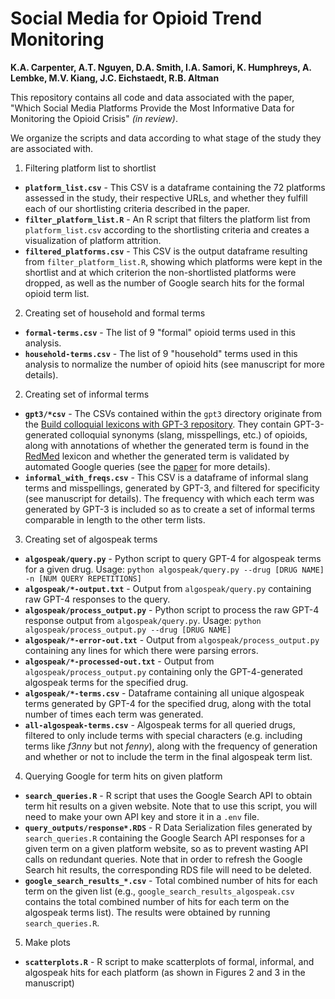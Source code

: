 # Social Media for Opioid Trend Monitoring
**K.A. Carpenter, A.T. Nguyen, D.A. Smith, I.A. Samori, K. Humphreys, A. Lembke, M.V. Kiang, J.C. Eichstaedt, R.B. Altman**

This repository contains all code and data associated with the paper, "Which Social Media Platforms Provide the Most Informative Data for Monitoring the Opioid Crisis" *(in review)*.

We organize the scripts and data according to what stage of the study they are associated with.

1. Filtering platform list to shortlist
- **`platform_list.csv`** - This CSV is a dataframe containing the 72 platforms assessed in the study, their respective URLs, and whether they fulfill each of our shortlisting criteria described in the paper.
- **`filter_platform_list.R`** - An R script that filters the platform list from `platform_list.csv` according to the shortlisting criteria and creates a visualization of platform attrition.
- **`filtered_platforms.csv`** - This CSV is the output dataframe resulting from `filter_platform_list.R`, showing which platforms were kept in the shortlist and at which criterion the non-shortlisted platforms were dropped, as well as the number of Google search hits for the formal opioid term list.

2. Creating set of household and formal terms
- **`formal-terms.csv`** - The list of 9 "formal" opioid terms used in this analysis.
- **`household-terms.csv`** - The list of 9 "household" terms used in this analysis to normalize the number of opioid hits (see manuscript for more details).

2. Creating set of informal terms
- **`gpt3/*csv`** - The CSVs contained within the `gpt3` directory originate from the [Build colloquial lexicons with GPT-3 repository](https://github.com/kristycarp/gpt3-lexicon). They contain GPT-3-generated colloquial synonyms (slang, misspellings, etc.) of opioids, along with annotations of whether the generated term is found in the [RedMed](https://github.com/alavertu/redmed) lexicon and whether the generated term is validated by automated Google queries (see the [paper](https://www.mdpi.com/2218-273X/13/2/387) for more details).
- **`informal_with_freqs.csv`** - This CSV is a dataframe of informal slang terms and misspellings, generated by GPT-3, and filtered for specificity (see manuscript for details). The frequency with which each term was generated by GPT-3 is included so as to create a set of informal terms comparable in length to the other term lists.

3. Creating set of algospeak terms
- **`algospeak/query.py`** - Python script to query GPT-4 for algospeak terms for a given drug. Usage: `python algospeak/query.py --drug [DRUG NAME] -n [NUM QUERY REPETITIONS]`
- **`algospeak/*-output.txt`** - Output from `algospeak/query.py` containing raw GPT-4 responses to the query.
- **`algospeak/process_output.py`** - Python script to process the raw GPT-4 response output from `algospeak/query.py`. Usage: `python algospeak/process_output.py --drug [DRUG NAME]`
- **`algospeak/*-error-out.txt`** - Output from `algospeak/process_output.py` containing any lines for which there were parsing errors.
- **`algospeak/*-processed-out.txt`** - Output from `algospeak/process_output.py` containing only the GPT-4-generated algospeak terms for the specified drug.
- **`algospeak/*-terms.csv`** - Dataframe containing all unique algospeak terms generated by GPT-4 for the specified drug, along with the total number of times each term was generated. 
- **`all-algospeak-terms.csv`** - Algospeak terms for all queried drugs, filtered to only include terms with special characters (e.g. including terms like *f3nny* but not *fenny*), along with the frequency of generation and whether or not to include the term in the final algospeak term list.

4. Querying Google for term hits on given platform
- **`search_queries.R`** - R script that uses the Google Search API to obtain term hit results on a given website. Note that to use this script, you will need to make your own API key and store it in a `.env` file.
- **`query_outputs/response*.RDS`** - R Data Serialization files generated by `search_queries.R` containing the Google Search API responses for a given term on a given platform website, so as to prevent wasting API calls on redundant queries. Note that in order to refresh the Google Search hit results, the corresponding RDS file will need to be deleted.
- **`google_search_results_*.csv`** - Total combined number of hits for each term on the given list (e.g., `google_search_results_algospeak.csv` contains the total combined number of hits for each term on the algospeak terms list). The results were obtained by running `search_queries.R`.

5. Make plots
- **`scatterplots.R`** - R script to make scatterplots of formal, informal, and algospeak hits for each platform (as shown in Figures 2 and 3 in the manuscript)
